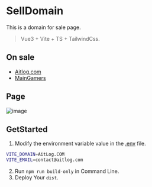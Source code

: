 # SellDomain

This is a domain for sale page.

> Vue3 + Vite + TS + TailwindCss.

## On sale

- [Aitlog.com](https://aitlog.com)
- [MainGamers](https://maingamers.com)

## Page

![image](https://github.com/user-attachments/assets/92fb9796-eb09-439f-b89d-d8eee6686aa3)

## GetStarted

1. Modify the environment variable value in the [.env](./.env) file.

```sh
VITE_DOMAIN=AitLog.COM
VITE_EMAIL=contact@aitlog.com
```

2. Run `npm run build-only` in Command Line.
3. Deploy Your `dist`.
